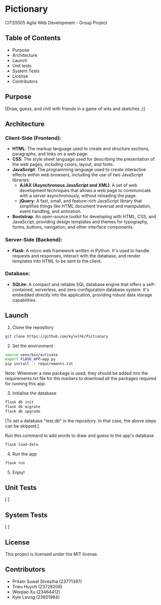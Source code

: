 # Pictionary

CITS5505 Agile Web Development - Group Project

## Table of Contents

- Purpose
- Architecture
- Launch
- Unit tests
- System Tests
- License
- Contributors

## Purpose

[Draw, guess, and chill with friends in a game of wits and sketches ;)]

## Architecture

### Client-Side (Frontend):

- **HTML**: The markup language used to create and structure sections, paragraphs, and links on a web page.
- **CSS**: The style sheet language used for describing the presentation of the web pages, including colors, layout, and fonts.
- **JavaScript**: The programming language used to create interactive effects within web browsers, including the use of two JavaScript libraries:
  - **AJAX (Asynchronous JavaScript and XML)**: A set of web development techniques that allows a web page to communicate with a server asynchronously, without reloading the page.
  - **jQuery**: A fast, small, and feature-rich JavaScript library that simplifies things like HTML document traversal and manipulation, event handling, and animation.
- **Bootstrap**: An open-source toolkit for developing with HTML, CSS, and JavaScript, providing design templates and themes for typography, forms, buttons, navigation, and other interface components.

### Server-Side (Backend):

- **Flask**: A micro web framework written in Python. It's used to handle requests and responses, interact with the database, and render templates into HTML to be sent to the client.

### Database:

- **SQLite**: A compact and reliable SQL database engine that offers a self-contained, serverless, and zero-configuration database system. It's embedded directly into the application, providing robust data storage capabilities.

## Launch

1. Clone the repository

```bash
git clone https://github.com/kylelhk/Pictionary
```

2. Set the environment

```bash
source venv/bin/activate
export FLASK_APP=app.py
pip install -r requirements.txt

```

Note: Whenever a new package is used, they should be added into the requirements.txt file for the markers to download all the packages required for running this app.

3. Initialise the database

```bash
flask db init
flask db migrate
flask db upgrade
```

[To set a database "test.db" in the repository. In that case, the above steps can be skipped.]

Run this command to add words to draw and guess to the app's database
```bash
flask load-data
```

4. Run the app

```bash
flask run
```

5. Enjoy!

## Unit Tests

[ ]

## System Tests

[ ]

## License

This project is licensed under the MIT license.

## Contributors

- Pritam Suwal Shrestha (23771397)
- Trieu Huynh (23728208)
- Weiqiao Xu (23464412)
- Kyle Leung (23601964)
